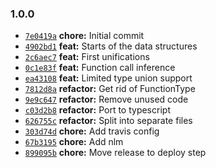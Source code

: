 ### 1.0.0

* [`7e0419a`](https://github.com/jkrems/zoidtypes/commit/7e0419aebe328cc6340c3fc34583509e58222b3b) **chore:** Initial commit
* [`4902bd1`](https://github.com/jkrems/zoidtypes/commit/4902bd17c1b32d4ce44de1c0381e9abf431f595c) **feat:** Starts of the data structures
* [`2c6aec7`](https://github.com/jkrems/zoidtypes/commit/2c6aec782e1b5f63af3375e22350040caf64371f) **feat:** First unifications
* [`0c1e83f`](https://github.com/jkrems/zoidtypes/commit/0c1e83fb26b4bca3656999474580d554ac2c3ade) **feat:** Function call inference
* [`ea43108`](https://github.com/jkrems/zoidtypes/commit/ea43108d293e58f3032ebe319d301485231c4a4b) **feat:** Limited type union support
* [`7812d8a`](https://github.com/jkrems/zoidtypes/commit/7812d8a8aa56ed441570bd6717a41e4296828c1c) **refactor:** Get rid of FunctionType
* [`9e9c647`](https://github.com/jkrems/zoidtypes/commit/9e9c6479360de34c18382f6e615da4f2b3cc3e27) **refactor:** Remove unused code
* [`c03d2b8`](https://github.com/jkrems/zoidtypes/commit/c03d2b8f7be84edea092cb72f31a56efa5932dff) **refactor:** Port to typescript
* [`626755c`](https://github.com/jkrems/zoidtypes/commit/626755c01608f5373f6133f3921397551cbe1fcc) **refactor:** Split into separate files
* [`303d74d`](https://github.com/jkrems/zoidtypes/commit/303d74d65c15da02d3a6aa41265bbf7781b2069f) **chore:** Add travis config
* [`67b3195`](https://github.com/jkrems/zoidtypes/commit/67b3195010d3901064cd6d532cc46bb70e506fd0) **chore:** Add nlm
* [`899095b`](https://github.com/jkrems/zoidtypes/commit/899095b4b6194dd74b55a07f5b5dcd5080b583dc) **chore:** Move release to deploy step
